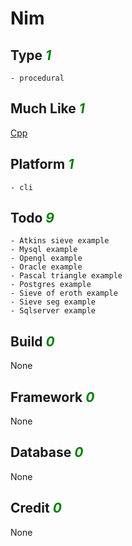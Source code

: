 # Nim

## Type <i style='color:green;'>1</i>
	- procedural
## Much Like <i style='color:green;'>1</i>
[Cpp](CPP.md)
## Platform <i style='color:green;'>1</i>
	- cli
## Todo <i style='color:green;'>9</i>
	- Atkins sieve example
	- Mysql example
	- Opengl example
	- Oracle example
	- Pascal triangle example
	- Postgres example
	- Sieve of eroth example
	- Sieve seg example
	- Sqlserver example
## Build <i style='color:green;'>0</i>
None
## Framework <i style='color:green;'>0</i>
None
## Database <i style='color:green;'>0</i>
None
## Credit <i style='color:green;'>0</i>
None